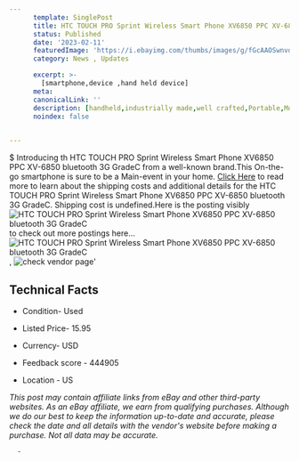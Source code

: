```yaml
---
      template: SinglePost
      title: HTC TOUCH PRO Sprint Wireless Smart Phone XV6850 PPC XV-6850 bluetooth 3G GradeC
      status: Published
      date: '2023-02-11'
      featuredImage: 'https://i.ebayimg.com/thumbs/images/g/fGcAAOSwnvdhYSzd/s-l225.jpg'
      category: News , Updates

      excerpt: >-
        [smartphone,device ,hand held device]
      meta:
      canonicalLink: ''
      description: [handheld,industrially made,well crafted,Portable,Mobile,Compact,Convenient,Lightweight,Maneuverable,Man-portable,Miniature,Carriable,Hand-held,Light,Holdable,Transportable,Mobile device,Pocket-sized,On-the-go,Wireless,Cordless,Compact size,Convenient size, smartphone,device ,hand held device]
      noindex: false
      

---
```

$
      Introducing th HTC TOUCH PRO Sprint Wireless Smart Phone XV6850 PPC XV-6850 bluetooth 3G GradeC from a well-known brand.This On-the-go smartphone is sure to be a Main-event in your home. [Click Here](https://www.ebay.com/itm/362814242104?hash=item547969fd38%3Ag%3AfGcAAOSwnvdhYSzd&mkevt=1&mkcid=1&mkrid=711-53200-19255-0&campid=%253CePNCampaignId%253E&customid=%253CreferenceId%253E&toolid=10049) to read more to learn about the shipping costs and additional details for the HTC TOUCH PRO Sprint Wireless Smart Phone XV6850 PPC XV-6850 bluetooth 3G GradeC. Shipping cost is undefined.Here is the posting visibly ![HTC TOUCH PRO Sprint Wireless Smart Phone XV6850 PPC XV-6850 bluetooth 3G GradeC](https://i.ebayimg.com/thumbs/images/g/fGcAAOSwnvdhYSzd/s-l225.jpg) to check out more postings here... ![HTC TOUCH PRO Sprint Wireless Smart Phone XV6850 PPC XV-6850 bluetooth 3G GradeC](https://i.ebayimg.com/images/g/fGcAAOSwnvdhYSzd/s-l1600.jpg), ![check vendor page](https://origin-galleryplus.ebayimg.com/ws/web/362814242104_2_0_1/225x225.jpg,https://origin-galleryplus.ebayimg.com/ws/web/362814242104_3_0_1/225x225.jpg,https://origin-galleryplus.ebayimg.com/ws/web/362814242104_4_0_1/225x225.jpg,https://origin-galleryplus.ebayimg.com/ws/web/362814242104_5_0_1/225x225.jpg)'

      

 ## Technical Facts 



     
      

 - Condition- Used 


      

 - Listed Price- 15.95 


      

 - Currency- USD 


      

 - Feedback score - 444905 


      

 - Location - US 


      
      

 *_This post may contain affiliate links from eBay and other third-party websites. As an eBay affiliate, we earn from qualifying purchases. Although we do our best to keep the information up-to-date and accurate, please check the date and all details with the vendor's website before making a purchase. Not all data may be accurate._*




      -
